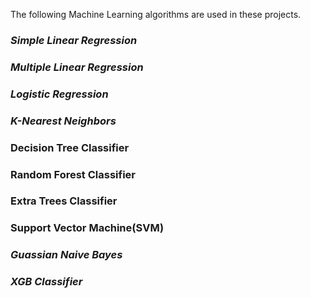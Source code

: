 The following Machine Learning algorithms are used in these projects.
### ***Simple Linear Regression***
### ***Multiple Linear Regression***
### ***Logistic Regression***
### ***K-Nearest Neighbors***
### **Decision Tree Classifier**
### **Random Forest Classifier**
### **Extra Trees Classifier**
### **Support Vector Machine(SVM)**
### *Guassian Naive Bayes*
### *XGB Classifier*
